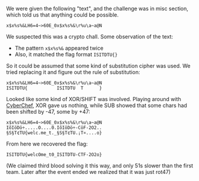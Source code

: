 We were given the following "text", and the challenge was in misc section, which told us that anything could be possible.

```
x$x%s%&LH6=4~>60E_0x$x%s%&\r%u\a~a@N
```

We suspected this was a crypto chall. Some observation of the text:
- The pattern `x$x%s%&` appeared twice
- Also, it matched the flag format `ISITDTU{}`

So it could be assumed that some kind of substitution cipher was used. We tried replacing it and figure out the rule of substitution:

```
x$x%s%&LH6=4~>60E_0x$x%s%&\r%u\a~a@N
ISITDTU{           ISITDTU  T      }
```

Looked like some kind of XOR/SHIFT was involved. Playing around with [CyberChef](https://gchq.github.io/CyberChef/), XOR gave us nothing, while SUB showed that some chars had been shifted by -47, some by +47:

```
x$x%s%&LH6=4~>60E_0x$x%s%&\r%u\a~a@N
IõIöDö÷.....O....0.IõIöDö÷-CöF-2O2..
§S§T¢TU{welc.me_t._§S§T¢TU.¡T¤....o}
```

From here we recovered the flag:

```
ISITDTU{welcOme_t0_ISITDTU-CTF-2O2o}
```

(We claimed third blood solving it this way, and only 51s slower than the first team. Later after the event ended we realized that it was just rot47)
